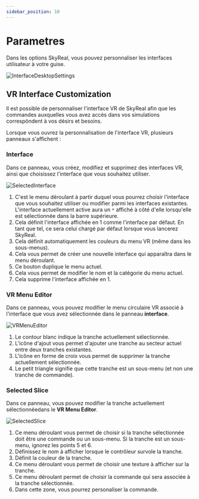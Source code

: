 ```yaml
---
sidebar_position: 10
---
```


# Parametres

Dans les options SkyReal, vous pouvez personnaliser les interfaces utilisateur à votre guise.

![InterfaceDesktopSettings](/img/manuel-vr-user/manip-pc/intDeskSettings.png)

## VR Interface Customization

Il est possible de personnaliser l'interface VR de SkyReal afin que les commandes auxquelles vous avez accès dans vos simulations correspôndent à vos désirs et besoins.

Lorsque vous ouvrez la personnalisation de l'interface VR, plusieurs panneaux s'affichent :

### Interface

Dans ce panneau, vous créez, modifiez et supprimez des interfaces VR, ainsi que choisissez l'interface que vous souhaitez utiliser.

![SelectedInterface](/img/manuel-vr-user/manip-pc/customVRinterface1.png)

1. C'est le menu déroulant à partir duquel vous pourrez choisir l'interface que vous souhaitez utiliser ou modifier parmi les interfaces existantes. L'interface actuellement active aura un `*` affiché à côté d'elle lorsqu'elle est sélectionnée dans la barre supérieure.
2. Cela définit l'interface affichée en 1 comme l'interface par défaut. En tant que tel, ce sera celui chargé par défaut lorsque vous lancerez SkyReal.
3. Cela définit automatiquement les couleurs du menu VR (même dans les sous-menus).
4. Cela vous permet de créer une nouvelle interface qui apparaîtra dans le menu déroulant.
5. Ce bouton duplique le menu actuel.
6. Cela vous permet de modifier le nom et la catégorie du menu actuel.
7. Cela supprime l'interface affichée en 1.

### VR Menu Editor

Dans ce panneau, vous pouvez modifier le menu circulaire VR associé à l'interface que vous avez sélectionnée dans le panneau **interface**.

![VRMenuEditor](/img/manuel-vr-user/manip-pc/customVRinterface2.png)

1. Le contour blanc indique la tranche actuellement sélectionnée.
2. L'icône d'ajout vous permet d'ajouter une tranche au secteur actuel entre deux tranches existantes.
3. L'icône en forme de croix vous permet de supprimer la tranche actuellement sélectionnée.
4. Le petit triangle signifie que cette tranche est un sous-menu (et non une tranche de commande).

### Selected Slice

Dans ce panneau, vous pouvez modifier la tranche actuellement sélectionnéedans le **VR Menu Editor**.

![SelectedSlice](/img/manuel-vr-user/manip-pc/customVRinterface3.png)

1. Ce menu déroulant vous permet de choisir si la tranche sélectionnée doit être une commande ou un sous-menu. Si la tranche est un sous-menu, ignorez les points 5 et 6.
2. Définissez le nom à afficher lorsque le contrôleur survole la tranche.
3. Définit la couleur de la tranche.
4. Ce menu déroulant vous permet de choisir une texture à afficher sur la tranche.
5. Ce menu déroulant permet de choisir la commande qui sera associée à la tranche sélectionnée.
6. Dans cette zone, vous pourrez personaliser la commande.
